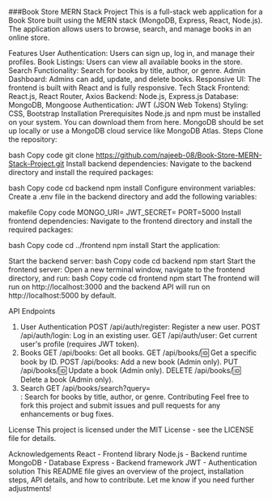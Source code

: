 ###Book Store MERN Stack Project
This is a full-stack web application for a Book Store built using the MERN stack (MongoDB, Express, React, Node.js). The application allows users to browse, search, and manage books in an online store.

Features
User Authentication: Users can sign up, log in, and manage their profiles.
Book Listings: Users can view all available books in the store.
Search Functionality: Search for books by title, author, or genre.
Admin Dashboard: Admins can add, update, and delete books.
Responsive UI: The frontend is built with React and is fully responsive.
Tech Stack
Frontend: React.js, React Router, Axios
Backend: Node.js, Express.js
Database: MongoDB, Mongoose
Authentication: JWT (JSON Web Tokens)
Styling: CSS, Bootstrap
Installation
Prerequisites
Node.js and npm must be installed on your system. You can download them from here.
MongoDB should be set up locally or use a MongoDB cloud service like MongoDB Atlas.
Steps
Clone the repository:

bash
Copy code
git clone https://github.com/najeeb-08/Book-Store-MERN-Stack-Project.git
Install backend dependencies: Navigate to the backend directory and install the required packages:

bash
Copy code
cd backend
npm install
Configure environment variables: Create a .env file in the backend directory and add the following variables:

makefile
Copy code
MONGO_URI=<Your MongoDB connection string>
JWT_SECRET=<Your JWT secret>
PORT=5000
Install frontend dependencies: Navigate to the frontend directory and install the required packages:

bash
Copy code
cd ../frontend
npm install
Start the application:

Start the backend server:
bash
Copy code
cd backend
npm start
Start the frontend server: Open a new terminal window, navigate to the frontend directory, and run:
bash
Copy code
cd frontend
npm start
The frontend will run on http://localhost:3000 and the backend API will run on http://localhost:5000 by default.

API Endpoints
1. User Authentication
POST /api/auth/register: Register a new user.
POST /api/auth/login: Log in an existing user.
GET /api/auth/user: Get current user's profile (requires JWT token).
2. Books
GET /api/books: Get all books.
GET /api/books/:id: Get a specific book by ID.
POST /api/books: Add a new book (Admin only).
PUT /api/books/:id: Update a book (Admin only).
DELETE /api/books/:id: Delete a book (Admin only).
3. Search
GET /api/books/search?query=<search term>: Search for books by title, author, or genre.
Contributing
Feel free to fork this project and submit issues and pull requests for any enhancements or bug fixes.

License
This project is licensed under the MIT License - see the LICENSE file for details.

Acknowledgements
React - Frontend library
Node.js - Backend runtime
MongoDB - Database
Express - Backend framework
JWT - Authentication solution
This README file gives an overview of the project, installation steps, API details, and how to contribute. Let me know if you need further adjustments!
